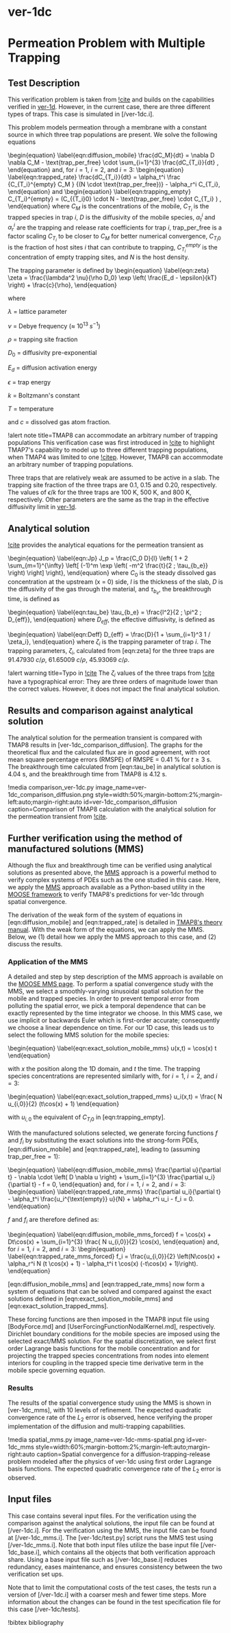# ver-1dc

# Permeation Problem with Multiple Trapping

## Test Description

This verification problem is taken from [!cite](ambrosek2008verification) and builds on the capabilities verified in [ver-1d](ver-1d.md). However, in the current case, there are three different types of traps. This case is simulated in [/ver-1dc.i].

This problem models permeation through a membrane with a constant source in which three trap populations are present. We solve the following equations

\begin{equation}
    \label{eqn:diffusion_mobile}
    \frac{dC_M}{dt} = \nabla D \nabla C_M - \text{trap\_per\_free} \cdot \sum_{i=1}^{3} \frac{dC_{T_i}}{dt} ,
\end{equation}
and, for $i=1$, $i=2$, and $i=3$:
\begin{equation}
    \label{eqn:trapped_rate}
    \frac{dC_{T_i}}{dt} = \alpha_t^i  \frac {C_{T_i}^{empty} C_M } {(N \cdot \text{trap\_per\_free})} - \alpha_r^i C_{T_i},
\end{equation}
and
\begin{equation} \label{eqn:trapping_empty}
    C_{T_i}^{empty} = (C_{{T_i}0} \cdot N - \text{trap\_per\_free} \cdot C_{T_i}  ) ,
\end{equation}
where $C_M$ is the concentrations of the mobile, $C_{T_i}$ is the trapped species in trap $i$, $D$ is the diffusivity of the mobile species, $\alpha_t^i$ and $\alpha_r^i$ are the trapping and release rate coefficients for trap $i$, $\text{trap\_per\_free}$ is a factor scaling $C_{T_i}$ to be closer to $C_M$ for better numerical convergence, $C_{{T_i}0}$ is the fraction of host sites $i$ that can contribute to trapping, $C_{T_i}^{empty}$ is the concentration of empty trapping sites, and $N$ is the host density.

The trapping parameter is defined by
\begin{equation}
  \label{eqn:zeta}
    \zeta = \frac{\lambda^2 \nu}{\rho D_0} \exp \left( \frac{E_d - \epsilon}{kT} \right) + \frac{c}{\rho},
\end{equation}

where

$\lambda$ = lattice parameter

$\nu$ = Debye frequency ($\approx$ $10^{13} \; s^{-1}$)

$\rho$ = trapping site fraction

$D_0$ = diffusivity pre-exponential

$E_d$ = diffusion activation energy

$\epsilon$ = trap energy

$k$ = Boltzmann's constant

$T$ = temperature

and $c$ = dissolved gas atom fraction.

!alert note title=TMAP8 can accommodate an arbitrary number of trapping populations
This verification case was first introduced in [!cite](ambrosek2008verification) to highlight TMAP7's capability to model up to three different trapping populations, when TMAP4 was limited to one [!citep](longhurst1992verification). However, TMAP8 can accommodate an arbitrary number of trapping populations.

Three traps that are relatively weak are assumed to be active in a slab. The trapping site fraction of the three traps are 0.1, 0.15 and 0.20, respectively. The values of $\epsilon/k$ for the three traps are 100 K, 500 K, and 800 K, respectively. Other parameters are the same as the trap in the effective diffusivity limit in [ver-1d](ver-1d.md).

## Analytical solution

[!cite](ambrosek2008verification) provides the analytical equations for the permeation transient as

\begin{equation}
\label{eqn:Jp}
    J_p = \frac{C_0 D}{l} \left\{ 1 + 2 \sum_{m=1}^{\infty} \left[ (-1)^m \exp \left( -m^2 \frac{t}{2 \; \tau_{b_e}} \right) \right] \right\},
\end{equation}
where $C_0$ is the steady dissolved gas concentration at the upstream (x = 0) side, $l$ is the thickness of the slab, $D$ is the diffusivity of the gas through the material, and $\tau_{b_e}$, the breakthrough time, is defined as

\begin{equation}
\label{eqn:tau_be}
    \tau_{b_e} = \frac{l^2}{2 \; \pi^2 \; D_{eff}},
\end{equation}
where $D_{eff}$, the effective diffusivity, is defined as

\begin{equation}
\label{eqn:Deff}
    D_{eff} = \frac{D}{1 + \sum_{i=1}^3 1 / \zeta_i},
\end{equation}
where $\zeta_i$ is the trapping parameter of trap $i$.
The trapping parameters, $\zeta_i$, calculated from [eqn:zeta] for the three traps are 91.47930 $c/\rho$, 61.65009 $c/\rho$, 45.93069 $c/\rho$.

!alert warning title=Typo in [!cite](ambrosek2008verification)
The $\zeta_i$ values of the three traps from [!cite](ambrosek2008verification) have a typographical error: They are three orders of magnitude lower than the correct values. However, it does not impact the final analytical solution.

## Results and comparison against analytical solution

The analytical solution for the permeation transient is compared with TMAP8 results in [ver-1dc_comparison_diffusion]. The graphs for the theoretical flux and the calculated flux are in good agreement, with root mean square percentage errors (RMSPE) of RMSPE = 0.41 % for $t \geq 3$ s. The breakthrough time calculated from [eqn:tau_be] in analytical solution is 4.04 s, and the breakthrough time from TMAP8 is 4.12 s.

!media comparison_ver-1dc.py
       image_name=ver-1dc_comparison_diffusion.png
       style=width:50%;margin-bottom:2%;margin-left:auto;margin-right:auto
       id=ver-1dc_comparison_diffusion
       caption=Comparison of TMAP8 calculation with the analytical solution for the permeation transient from [!cite](ambrosek2008verification).

## Further verification using the method of manufactured solutions (MMS)

Although the flux and breakthrough time can be verified using analytical solutions as presented above, the [MMS](mms.md) approach is a powerful method to verify complex systems of PDEs such as the one studied in this case.
Here, we apply the [MMS](mms.md) approach available as a Python-based utility in the [MOOSE framework](https://mooseframework.inl.gov) to verify TMAP8's predictions for ver-1dc through spatial convergence.

The derivation of the weak form of the system of equations in [eqn:diffusion_mobile] and [eqn:trapped_rate] is detailed in [TMAP8's theory manual](theory_manual.md).
With the weak form of the equations, we can apply the MMS.
Below, we (1) detail how we apply the MMS approach to this case, and
(2) discuss the results.

### Application of the MMS

A detailed and step by step description of the MMS approach is available on the [MOOSE MMS page](mms.md).
To perform a spatial convergence study with the MMS, we select a smoothly-varying sinusoidal spatial solution for the mobile and trapped species. In order to prevent temporal error from polluting the spatial error, we pick a temporal dependence that can be exactly represented by the time integrator we choose. In this MMS case, we use implicit or backwards Euler which is first-order accurate; consequently we choose a linear dependence on time. For our 1D case, this leads us to select the following MMS solution for the mobile species:

\begin{equation} \label{eqn:exact_solution_mobile_mms}
u(x,t) = \cos(x) t
\end{equation}

with $x$ the position along the 1D domain, and $t$ the time.
The trapping species concentrations are represented similarly with, for $i=1$, $i=2$, and $i=3$:

\begin{equation} \label{eqn:exact_solution_trapped_mms}
u_i(x,t) = \frac{ N u_{i,0}}{2} (t\cos(x) + 1)
\end{equation}

with $u_{i,0}$ the equivalent of $C_{{T_i}0}$ in [eqn:trapping_empty].

With the manufactured solutions selected, we generate forcing functions $f$ and $f_i$ by substituting the exact solutions into the strong-form PDEs, [eqn:diffusion_mobile] and [eqn:trapped_rate], leading to (assuming $\text{trap\_per\_free}=1$):

\begin{equation} \label{eqn:diffusion_mobile_mms}
    \frac{\partial u}{\partial t} - \nabla \cdot \left( D \nabla u \right) + \sum_{i=1}^{3} \frac{\partial u_i}{\partial t} - f = 0,
\end{equation}
and, for $i=1$, $i=2$, and $i=3$:
\begin{equation} \label{eqn:trapped_rate_mms}
    \frac{\partial u_i}{\partial t} - \alpha_t^i \frac{u_i^{\text{empty}} u}{N} + \alpha_r^i u_i - f_i = 0.
\end{equation}

$f$ and $f_i$ are therefore defined as:

\begin{equation} \label{eqn:diffusion_mobile_mms_forced}
    f = \cos(x) + Dt\cos(x) + \sum_{i=1}^{3} \frac{ N u_{i,0}}{2} \cos(x),
\end{equation}
and, for $i=1$, $i=2$, and $i=3$:
\begin{equation} \label{eqn:trapped_rate_mms_forced}
    f_i = \frac{u_{i,0}}{2} \left(N\cos(x) + \alpha_r^i N (t \cos(x) + 1) - \alpha_t^i t \cos(x) (-t\cos(x) + 1)\right).
\end{equation}

[eqn:diffusion_mobile_mms] and [eqn:trapped_rate_mms] now form a system of equations that can be solved and compared against the exact solutions defined in [eqn:exact_solution_mobile_mms] and [eqn:exact_solution_trapped_mms].

These forcing functions are then imposed in the TMAP8 input file using [BodyForce.md] and [UserForcingFunctionNodalKernel.md], respectively. Dirichlet boundary conditions for the mobile species are imposed using the selected exact/MMS solution. For the spatial discretization, we select first order Lagrange basis functions for the mobile concentration and for projecting the trapped species concentrations from nodes into element interiors for coupling in the trapped specie time derivative term in the mobile specie governing equation.

### Results

The results of the spatial convergence study using the MMS is shown in [ver-1dc_mms], with 10 levels of refinement.
The expected quadratic convergence rate of the $L_2$ error is observed, hence verifying the proper implementation of the diffusion and multi-trapping capabilities.

!media spatial_mms.py
       image_name=ver-1dc-mms-spatial.png
       id=ver-1dc_mms
       style=width:60%;margin-bottom:2%;margin-left:auto;margin-right:auto
       caption=Spatial convergence for a diffusion-trapping-release problem modeled after the physics of ver-1dc using first order Lagrange basis functions. The expected quadratic convergence rate of the $L_2$ error is observed.

## Input files

This case contains several input files.
For the verification using the comparison against the analytical solutions, the input file can be found at [/ver-1dc.i].
For the verification using the MMS, the input file can be found at [/ver-1dc_mms.i].
The [ver-1dc/test.py] script runs the MMS test using [/ver-1dc_mms.i].
Note that both input files utilize the base input file [/ver-1dc_base.i], which contains all the objects that both verification approach share.
Using a base input file such as [/ver-1dc_base.i] reduces redundancy, eases maintenance, and ensures consistency between the two verification set ups.

Note that to limit the computational costs of the test cases, the tests run a version of [/ver-1dc.i] with a coarser mesh and fewer time steps.
More information about the changes can be found in the test specification file for this case [/ver-1dc/tests].

!bibtex bibliography
